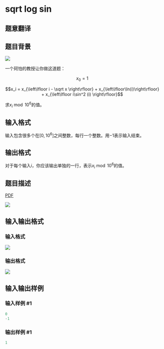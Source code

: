 # sqrt log sin

## 题意翻译

## 题目背景

![](https://cdn.luogu.org/upload/pic/49652.png)

一个珂怕的教授让你做这道题：

$$x_0 = 1$$

$$x_i = x_{\left\lfloor i - \sqrt x \right\rfloor} + x_{\left\lfloor\ln(i)\right\rfloor} + x_{\left\lfloor i\sin^2 (i) \right\rfloor}$$

求$x_i \bmod 10^6$的值。

## 输入格式

输入包含很多个在$[0,10^6]$之间整数，每行一个整数。用$-1$表示输入结束。

## 输出格式

对于每个输入$i$，你应该输出单独的一行，表示$x_i \bmod 10^6$的值。

## 题目描述

[problemUrl]: https://uva.onlinejudge.org/index.php?option=com_onlinejudge&Itemid=8&category=117&page=show_problem&problem=2750

[PDF](https://uva.onlinejudge.org/external/117/p11703.pdf)

![](https://cdn.luogu.com.cn/upload/vjudge_pic/UVA11703/dbb2e719207a1ecd7b079e860254c5e8a4a9b110.png)

## 输入输出格式

### 输入格式

![](https://cdn.luogu.com.cn/upload/vjudge_pic/UVA11703/85e403a59a87f7c686db06ca197fa12705cc1273.png)

### 输出格式

![](https://cdn.luogu.com.cn/upload/vjudge_pic/UVA11703/c8f0f8b30ae0d7d397df02fbce75b9632b84dcd7.png)

## 输入输出样例

### 输入样例 #1

```cpp
0
-1
```


### 输出样例 #1

```cpp
1
```


